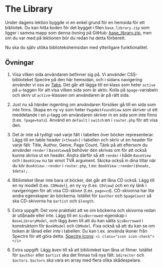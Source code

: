 # The Library

Under dagens lektion byggde vi en enkel grund för en hemsida för ett bibliotek. Du kan hitta koden för det bygget i filen `base_library.zip` som ligger i samma mapp som denna övning på GitHub: [base_library.zip](base_library.zip), men om du var med på lektionen bör du redan ha detta förberett. 

Nu ska du själv utöka bibliotekshemsidan med ytterligare funktionalitet.

## Övningar

1. Visa vilken sida användaren befinner sig på. Vi använder CSS-biblioteket Spectre på den här hemsidan, och i sidans navigering använder vi oss av [Tabs](https://picturepan2.github.io/spectre/components/tabs.html). Det går att lägga till en klass som heter `active` på `a`-taggen för att visa vilken sida som är aktiv. Kolla på `$page`-variabeln och skriv ut `active`-klassen om användaren är på rätt sida. 

2. Just nu så händer ingenting om användaren försöker gå till en sida som inte finns. Skapa en ny vy som heter `PageNotFoundView` som skriver ut ett meddelande i en `p`-tagg om användaren skriver in en sida som inte finns (t.ex. `?page=hats`). Använd en `default` i `switch`:en i `router.php` för att visa den. 

3. Det är inte så tydligt vad varje fält i tabellen över böcker representerar. Lägg till en table header (`<thead>`) i tabellen och skriv ut en header för varje fält: Title, Author, Genre, Page Count. 
Tänk på att eftersom du använder `render` i `BaseView`så behöver den skrivas om för att också kunna skriva ut en header. Ändra därför så att `render` i både `BaseView` och i `BookView` nu tar emot TVÅ argument. 
Skicka också in dina titlar när du kör `BookView::render` i `router.php`, t.ex: `BookView::render($heads, $data);`. 

4. Biblioteket lånar inte bara ut böcker, det går att låna CD också. Lägg till en ny modell (t.ex. `CDModel`), en ny vy (t.ex. `CDView`) och en ny länk i navigeringen för att visa CD-skivor (t.ex. `page=cd`). CD-skivorna har lite andra egenskaper än böckerna. Istället för `$author` och `$pageCount` så ska CD-skivorna ha `$artist` och `$length`.

5. Extra uppgift: Det vore praktiskt att se om böckerna och skivorna redan är utlånade eller inte. Lägg till en `$isBorrowed`-egenskap i `BaseLibraryModel`, och lägg även till att du kan sätta `$isBorrowed` i konstruktorn för `BookModel` och `CDModel`. Fixa också så att du kan se om boken är lånad eller inte i tabellen. 
Du kan t.ex. använda ikoner från Spectre för att göra detta. [Spectre Icons](https://picturepan2.github.io/spectre/elements/icons.html): `<i class="icon icon-check"></i>`

6. Extra uppgift: Lägg även till så att biblioteket kan låna ut filmer. Istället för `$author` eller `$artist` ska det finnas två nya fält: `$director` och `$actors`. `$actors` ska vara en array med flera olika skådespelare. 
